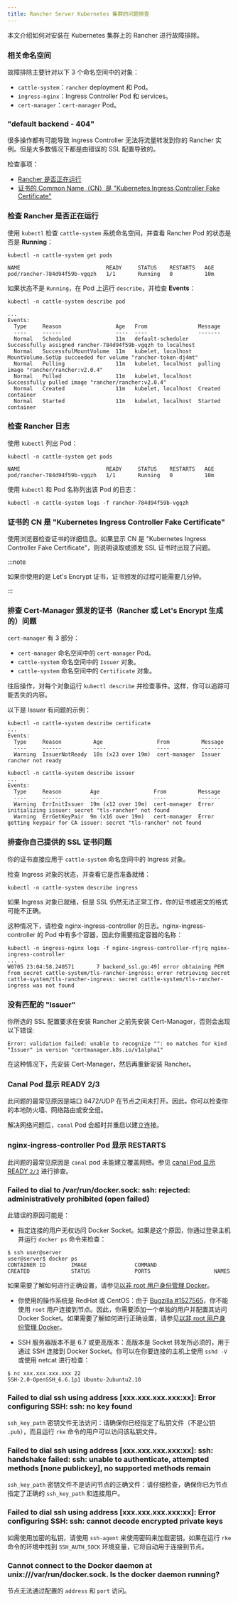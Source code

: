 ```yaml
---
title: Rancher Server Kubernetes 集群的问题排查
---
```


本文介绍如何对安装在 Kubernetes 集群上的 Rancher 进行故障排除。

### 相关命名空间

故障排除主要针对以下 3 个命名空间中的对象：

- `cattle-system`：`rancher` deployment 和 Pod。
- `ingress-nginx`：Ingress Controller Pod 和 services。
- `cert-manager`：`cert-manager` Pod。

### "default backend - 404"

很多操作都有可能导致 Ingress Controller 无法将流量转发到你的 Rancher 实例。但是大多数情况下都是由错误的 SSL 配置导致的。

检查事项：

- [Rancher 是否正在运行](#检查-rancher-是否正在运行)
- [证书的 Common Name（CN）是 "Kubernetes Ingress Controller Fake Certificate"](#证书的-cn-是-kubernetes-ingress-controller-fake-certificate)

### 检查 Rancher 是否正在运行

使用 `kubectl` 检查 `cattle-system` 系统命名空间，并查看 Rancher Pod 的状态是否是 **Running**：

```
kubectl -n cattle-system get pods

NAME                           READY     STATUS    RESTARTS   AGE
pod/rancher-784d94f59b-vgqzh   1/1       Running   0          10m
```

如果状态不是 `Running`，在 Pod 上运行 `describe`，并检查 **Events**：

```
kubectl -n cattle-system describe pod

...
Events:
  Type     Reason                 Age   From                Message
  ----     ------                 ----  ----                -------
  Normal   Scheduled              11m   default-scheduler   Successfully assigned rancher-784d94f59b-vgqzh to localhost
  Normal   SuccessfulMountVolume  11m   kubelet, localhost  MountVolume.SetUp succeeded for volume "rancher-token-dj4mt"
  Normal   Pulling                11m   kubelet, localhost  pulling image "rancher/rancher:v2.0.4"
  Normal   Pulled                 11m   kubelet, localhost  Successfully pulled image "rancher/rancher:v2.0.4"
  Normal   Created                11m   kubelet, localhost  Created container
  Normal   Started                11m   kubelet, localhost  Started container
```

### 检查 Rancher 日志

使用 `kubectl` 列出 Pod：

```
kubectl -n cattle-system get pods

NAME                           READY     STATUS    RESTARTS   AGE
pod/rancher-784d94f59b-vgqzh   1/1       Running   0          10m
```

使用 `kubectl` 和 Pod 名称列出该 Pod 的日志：

```
kubectl -n cattle-system logs -f rancher-784d94f59b-vgqzh
```

### 证书的 CN 是 "Kubernetes Ingress Controller Fake Certificate"

使用浏览器检查证书的详细信息。如果显示 CN 是 "Kubernetes Ingress Controller Fake Certificate"，则说明读取或颁发 SSL 证书时出现了问题。

:::note

如果你使用的是 Let's Encrypt 证书，证书颁发的过程可能需要几分钟。

:::

### 排查 Cert-Manager 颁发的证书（Rancher 或 Let's Encrypt 生成的）问题

`cert-manager` 有 3 部分：

- `cert-manager` 命名空间中的 `cert-manager` Pod。
- `cattle-system` 命名空间中的 `Issuer` 对象。
- `cattle-system` 命名空间中的 `Certificate` 对象。

往后操作，对每个对象运行 `kubectl describe` 并检查事件。这样，你可以追踪可能丢失的内容。

以下是 Issuer 有问题的示例：

```
kubectl -n cattle-system describe certificate
...
Events:
  Type     Reason          Age                 From          Message
  ----     ------          ----                ----          -------
  Warning  IssuerNotReady  18s (x23 over 19m)  cert-manager  Issuer rancher not ready
```

```
kubectl -n cattle-system describe issuer
...
Events:
  Type     Reason         Age                 From          Message
  ----     ------         ----                ----          -------
  Warning  ErrInitIssuer  19m (x12 over 19m)  cert-manager  Error initializing issuer: secret "tls-rancher" not found
  Warning  ErrGetKeyPair  9m (x16 over 19m)   cert-manager  Error getting keypair for CA issuer: secret "tls-rancher" not found
```

### 排查你自己提供的 SSL 证书问题

你的证书直接应用于 `cattle-system` 命名空间中的 Ingress 对象。

检查 Ingress 对象的状态，并查看它是否准备就绪：

```
kubectl -n cattle-system describe ingress
```

如果 Ingress 对象已就绪，但是 SSL 仍然无法正常工作，你的证书或密文的格式可能不正确。

这种情况下，请检查 nginx-ingress-controller 的日志。nginx-ingress-controller 的 Pod 中有多个容器，因此你需要指定容器的名称：

```
kubectl -n ingress-nginx logs -f nginx-ingress-controller-rfjrq nginx-ingress-controller
...
W0705 23:04:58.240571       7 backend_ssl.go:49] error obtaining PEM from secret cattle-system/tls-rancher-ingress: error retrieving secret cattle-system/tls-rancher-ingress: secret cattle-system/tls-rancher-ingress was not found
```

### 没有匹配的 "Issuer"

你所选的 SSL 配置要求在安装 Rancher 之前先安装 Cert-Manager，否则会出现以下错误:

```
Error: validation failed: unable to recognize "": no matches for kind "Issuer" in version "certmanager.k8s.io/v1alpha1"
```

在这种情况下，先安装 Cert-Manager，然后再重新安装 Rancher。


### Canal Pod 显示 READY 2/3

此问题的最常见原因是端口 8472/UDP 在节点之间未打开。因此，你可以检查你的本地防火墙、网络路由或安全组。

解决网络问题后，`canal` Pod 会超时并重启以建立连接。

### nginx-ingress-controller Pod 显示 RESTARTS

此问题的最常见原因是 `canal` pod 未能建立覆盖网络。参见 [canal Pod 显示 READY `2/3`](#canal-pod-显示-ready-23) 进行排查。


### Failed to dial to /var/run/docker.sock: ssh: rejected: administratively prohibited (open failed)

此错误的原因可能是：

* 指定连接的用户无权访问 Docker Socket。如果是这个原因，你通过登录主机并运行 `docker ps` 命令来检查：

```
$ ssh user@server
user@server$ docker ps
CONTAINER ID        IMAGE               COMMAND                  CREATED             STATUS              PORTS                    NAMES
```

如果需要了解如何进行正确设置，请参见[以非 root 用户身份管理 Docker](https://docs.docker.com/install/linux/linux-postinstall/#manage-docker-as-a-non-root-user)。

* 你使用的操作系统是 RedHat 或 CentOS：由于 [Bugzilla #1527565](https://bugzilla.redhat.com/show_bug.cgi?id=1527565)，你不能使用 `root` 用户连接到节点。因此，你需要添加一个单独的用户并配置其访问 Docker Socket。如果需要了解如何进行正确设置，请参见[以非 root 用户身份管理 Docker](https://docs.docker.com/install/linux/linux-postinstall/#manage-docker-as-a-non-root-user)。

* SSH 服务器版本不是 6.7 或更高版本：高版本是 Socket 转发所必须的，用于通过 SSH 连接到 Docker Socket。你可以在你要连接的主机上使用 `sshd -V` 或使用 netcat 进行检查：
```
$ nc xxx.xxx.xxx.xxx 22
SSH-2.0-OpenSSH_6.6.1p1 Ubuntu-2ubuntu2.10
```

### Failed to dial ssh using address [xxx.xxx.xxx.xxx:xx]: Error configuring SSH: ssh: no key found

`ssh_key_path` 密钥文件无法访问：请确保你已经指定了私钥文件（不是公钥 `.pub`），而且运行 `rke` 命令的用户可以访问该私钥文件。

### Failed to dial ssh using address [xxx.xxx.xxx.xxx:xx]: ssh: handshake failed: ssh: unable to authenticate, attempted methods [none publickey], no supported methods remain

`ssh_key_path` 密钥文件不是访问节点的正确文件：请仔细检查，确保你已为节点指定了正确的 `ssh_key_path` 和连接用户。

### Failed to dial ssh using address [xxx.xxx.xxx.xxx:xx]: Error configuring SSH: ssh: cannot decode encrypted private keys

如需使用加密的私钥，请使用 `ssh-agent` 来使用密码来加载密钥。如果在运行 `rke` 命令的环境中找到 `SSH_AUTH_SOCK` 环境变量，它将自动用于连接到节点。

### Cannot connect to the Docker daemon at unix:///var/run/docker.sock. Is the docker daemon running?

节点无法通过配置的 `address` 和 `port` 访问。
